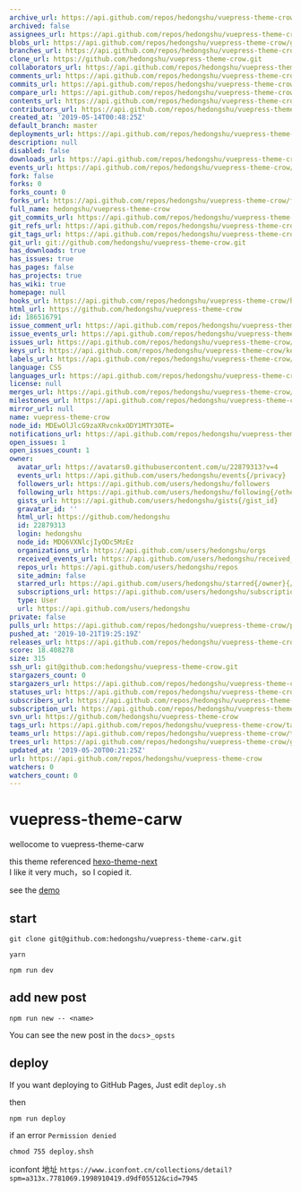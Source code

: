 ```yaml
---
archive_url: https://api.github.com/repos/hedongshu/vuepress-theme-crow/{archive_format}{/ref}
archived: false
assignees_url: https://api.github.com/repos/hedongshu/vuepress-theme-crow/assignees{/user}
blobs_url: https://api.github.com/repos/hedongshu/vuepress-theme-crow/git/blobs{/sha}
branches_url: https://api.github.com/repos/hedongshu/vuepress-theme-crow/branches{/branch}
clone_url: https://github.com/hedongshu/vuepress-theme-crow.git
collaborators_url: https://api.github.com/repos/hedongshu/vuepress-theme-crow/collaborators{/collaborator}
comments_url: https://api.github.com/repos/hedongshu/vuepress-theme-crow/comments{/number}
commits_url: https://api.github.com/repos/hedongshu/vuepress-theme-crow/commits{/sha}
compare_url: https://api.github.com/repos/hedongshu/vuepress-theme-crow/compare/{base}...{head}
contents_url: https://api.github.com/repos/hedongshu/vuepress-theme-crow/contents/{+path}
contributors_url: https://api.github.com/repos/hedongshu/vuepress-theme-crow/contributors
created_at: '2019-05-14T00:48:25Z'
default_branch: master
deployments_url: https://api.github.com/repos/hedongshu/vuepress-theme-crow/deployments
description: null
disabled: false
downloads_url: https://api.github.com/repos/hedongshu/vuepress-theme-crow/downloads
events_url: https://api.github.com/repos/hedongshu/vuepress-theme-crow/events
fork: false
forks: 0
forks_count: 0
forks_url: https://api.github.com/repos/hedongshu/vuepress-theme-crow/forks
full_name: hedongshu/vuepress-theme-crow
git_commits_url: https://api.github.com/repos/hedongshu/vuepress-theme-crow/git/commits{/sha}
git_refs_url: https://api.github.com/repos/hedongshu/vuepress-theme-crow/git/refs{/sha}
git_tags_url: https://api.github.com/repos/hedongshu/vuepress-theme-crow/git/tags{/sha}
git_url: git://github.com/hedongshu/vuepress-theme-crow.git
has_downloads: true
has_issues: true
has_pages: false
has_projects: true
has_wiki: true
homepage: null
hooks_url: https://api.github.com/repos/hedongshu/vuepress-theme-crow/hooks
html_url: https://github.com/hedongshu/vuepress-theme-crow
id: 186516791
issue_comment_url: https://api.github.com/repos/hedongshu/vuepress-theme-crow/issues/comments{/number}
issue_events_url: https://api.github.com/repos/hedongshu/vuepress-theme-crow/issues/events{/number}
issues_url: https://api.github.com/repos/hedongshu/vuepress-theme-crow/issues{/number}
keys_url: https://api.github.com/repos/hedongshu/vuepress-theme-crow/keys{/key_id}
labels_url: https://api.github.com/repos/hedongshu/vuepress-theme-crow/labels{/name}
language: CSS
languages_url: https://api.github.com/repos/hedongshu/vuepress-theme-crow/languages
license: null
merges_url: https://api.github.com/repos/hedongshu/vuepress-theme-crow/merges
milestones_url: https://api.github.com/repos/hedongshu/vuepress-theme-crow/milestones{/number}
mirror_url: null
name: vuepress-theme-crow
node_id: MDEwOlJlcG9zaXRvcnkxODY1MTY3OTE=
notifications_url: https://api.github.com/repos/hedongshu/vuepress-theme-crow/notifications{?since,all,participating}
open_issues: 1
open_issues_count: 1
owner:
  avatar_url: https://avatars0.githubusercontent.com/u/22879313?v=4
  events_url: https://api.github.com/users/hedongshu/events{/privacy}
  followers_url: https://api.github.com/users/hedongshu/followers
  following_url: https://api.github.com/users/hedongshu/following{/other_user}
  gists_url: https://api.github.com/users/hedongshu/gists{/gist_id}
  gravatar_id: ''
  html_url: https://github.com/hedongshu
  id: 22879313
  login: hedongshu
  node_id: MDQ6VXNlcjIyODc5MzEz
  organizations_url: https://api.github.com/users/hedongshu/orgs
  received_events_url: https://api.github.com/users/hedongshu/received_events
  repos_url: https://api.github.com/users/hedongshu/repos
  site_admin: false
  starred_url: https://api.github.com/users/hedongshu/starred{/owner}{/repo}
  subscriptions_url: https://api.github.com/users/hedongshu/subscriptions
  type: User
  url: https://api.github.com/users/hedongshu
private: false
pulls_url: https://api.github.com/repos/hedongshu/vuepress-theme-crow/pulls{/number}
pushed_at: '2019-10-21T19:25:19Z'
releases_url: https://api.github.com/repos/hedongshu/vuepress-theme-crow/releases{/id}
score: 18.408278
size: 315
ssh_url: git@github.com:hedongshu/vuepress-theme-crow.git
stargazers_count: 0
stargazers_url: https://api.github.com/repos/hedongshu/vuepress-theme-crow/stargazers
statuses_url: https://api.github.com/repos/hedongshu/vuepress-theme-crow/statuses/{sha}
subscribers_url: https://api.github.com/repos/hedongshu/vuepress-theme-crow/subscribers
subscription_url: https://api.github.com/repos/hedongshu/vuepress-theme-crow/subscription
svn_url: https://github.com/hedongshu/vuepress-theme-crow
tags_url: https://api.github.com/repos/hedongshu/vuepress-theme-crow/tags
teams_url: https://api.github.com/repos/hedongshu/vuepress-theme-crow/teams
trees_url: https://api.github.com/repos/hedongshu/vuepress-theme-crow/git/trees{/sha}
updated_at: '2019-05-20T00:21:25Z'
url: https://api.github.com/repos/hedongshu/vuepress-theme-crow
watchers: 0
watchers_count: 0
---
```

# vuepress-theme-carw

wellocome to vuepress-theme-carw

this theme referenced [hexo-theme-next](https://github.com/theme-next/hexo-theme-next)  
I like it very much，so I copied it.

see the [demo](https://hedongshu.github.io/2019/05/19/helloword/)

## start

```shell
git clone git@github.com:hedongshu/vuepress-theme-carw.git

yarn

npm run dev
```

## add new post
```
npm run new -- <name>
```
You can see the new post in the `docs`>`_opsts`

## deploy
If you want  deploying to GitHub Pages,  Just edit `deploy.sh` 

then

```shell
npm run deploy
```

if an error `Permission denied` 

```shell
chmod 755 deploy.shsh
```


iconfont 地址
`https://www.iconfont.cn/collections/detail?spm=a313x.7781069.1998910419.d9df05512&cid=7945`